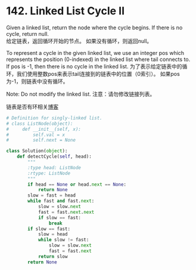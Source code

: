 # 142. Linked List Cycle II

Given a linked list, return the node where the cycle begins. If there is no cycle, return null.  
给定链表，返回循环开始的节点。 如果没有循环，则返回null。

To represent a cycle in the given linked list, we use an integer pos which represents the position (0-indexed) in the linked list where tail connects to. If pos is -1, then there is no cycle in the linked list.
为了表示给定链表中的循环，我们使用整数pos来表示tail连接到的链表中的位置（0索引）。 如果pos为-1，则链表中没有循环。

Note: Do not modify the linked list.
注意：请勿修改链接列表。

链表是否有环相关[博客](https://www.cnblogs.com/dancingrain/p/3405197.html)

```python
# Definition for singly-linked list.
# class ListNode(object):
#     def __init__(self, x):
#         self.val = x
#         self.next = None

class Solution(object):
    def detectCycle(self, head):
        """
        :type head: ListNode
        :rtype: ListNode
        """
        if head == None or head.next == None:
            return None
        slow = fast = head
        while fast and fast.next:
            slow = slow.next
            fast = fast.next.next
            if slow == fast:
                break
        if slow == fast:
            slow = head
            while slow != fast:
                slow = slow.next
                fast = fast.next
            return slow
        return None
```